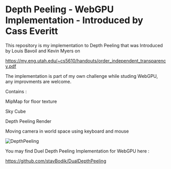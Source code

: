 # Depth Peeling - WebGPU Implementation - Introduced by Cass Everitt 

This repository is my implementation to Depth Peeling that was Introduced by Louis Bavoil and Kevin Myers on 

https://my.eng.utah.edu/~cs5610/handouts/order_independent_transparency.pdf

The implementation is part of my own challenge while studing WebGPU, any improvments are welcome. 

Contains : 

MipMap for floor texture

Sky Cube 

Depth Peeling Render

Moving camera in world space using keyboard and mouse


![DepthPeeling](https://github.com/user-attachments/assets/8e5e460a-503d-4c48-924b-f7b61207af1e)


You may find Duel Depth Peeling Implementation for WebGPU here :

https://github.com/stavBodik/DualDepthPeeling
